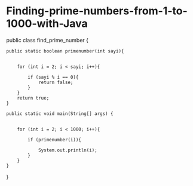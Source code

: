 # Finding-prime-numbers-from-1-to-1000-with-Java

public class find_prime_number {


    public static boolean primenumber(int sayi){


        for (int i = 2; i < sayi; i++){

            if (sayi % i == 0){
                return false;
            }
        }
        return true;
    }

    public static void main(String[] args) {


        for (int i = 2; i < 1000; i++){

            if (primenumber(i)){

                System.out.println(i);
            }
        }
    }




}



